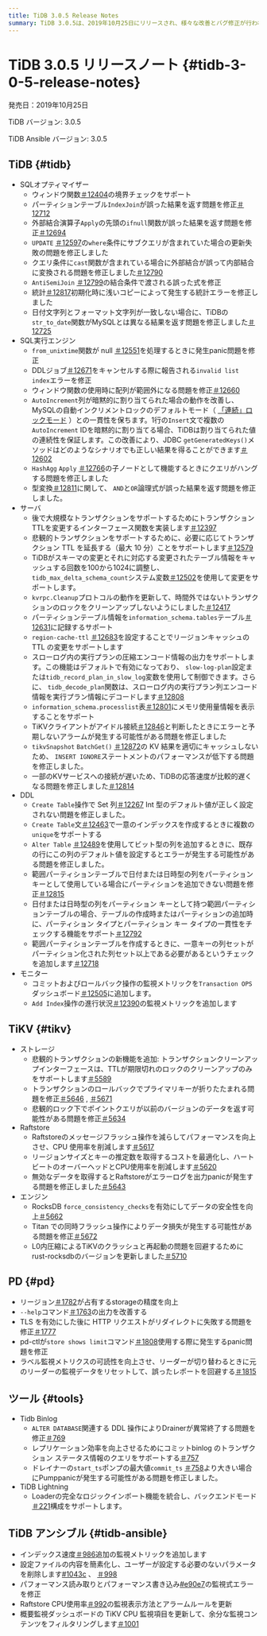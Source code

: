 ```yaml
---
title: TiDB 3.0.5 Release Notes
summary: TiDB 3.0.5は、2019年10月25日にリリースされ、様々な改善とバグ修正が行われました。このリリースには、SQLオプティマイザー、SQL実行エンジン、サーバー、DDL、モニター、TiKV、PD、TiDB Binlog、 TiDB Lightning、TiDB Ansibleの機能強化が含まれています。改善点には、ウィンドウ関数の境界チェックのサポート、インデックス結合と外部結合の問題の修正、各種操作の監視メトリクスの追加などがあります。さらに、TiKVではstorageとパフォーマンスの最適化が行われ、PDではstorage精度とHTTPリクエスト処理が改善されました。TiDB Ansibleでは、監視メトリクスのアップデートと設定ファイルの簡素化も行われました。
---
```


# TiDB 3.0.5 リリースノート {#tidb-3-0-5-release-notes}

発売日：2019年10月25日

TiDB バージョン: 3.0.5

TiDB Ansible バージョン: 3.0.5

## TiDB {#tidb}

-   SQLオプティマイザー
    -   ウィンドウ関数[＃12404](https://github.com/pingcap/tidb/pull/12404)の境界チェックをサポート
    -   パーティションテーブル`IndexJoin`が誤った結果を返す問題を修正[＃12712](https://github.com/pingcap/tidb/pull/12712)
    -   外部結合演算子`Apply`の先頭の`ifnull`関数が誤った結果を返す問題を修正[＃12694](https://github.com/pingcap/tidb/pull/12694)
    -   `UPDATE` [＃12597](https://github.com/pingcap/tidb/pull/12597)の`where`条件にサブクエリが含まれていた場合の更新失敗の問題を修正しました
    -   クエリ条件に`cast`関数が含まれている場合に外部結合が誤って内部結合に変換される問題を修正しました[＃12790](https://github.com/pingcap/tidb/pull/12790)
    -   `AntiSemiJoin` [＃12799](https://github.com/pingcap/tidb/pull/12799)の結合条件で渡される誤った式を修正
    -   統計[＃12817](https://github.com/pingcap/tidb/pull/12817)初期化時に浅いコピーによって発生する統計エラーを修正しました
    -   日付文字列とフォーマット文字列が一致しない場合に、TiDBの`str_to_date`関数がMySQLとは異なる結果を返す問題を修正しました[＃12725](https://github.com/pingcap/tidb/pull/12725)
-   SQL実行エンジン
    -   `from_unixtime`関数が null [＃12551](https://github.com/pingcap/tidb/pull/12551)を処理するときに発生panic問題を修正
    -   DDLジョブ[＃12671](https://github.com/pingcap/tidb/pull/12671)をキャンセルする際に報告される`invalid list index`エラーを修正
    -   ウィンドウ関数の使用時に配列が範囲外になる問題を修正[＃12660](https://github.com/pingcap/tidb/pull/12660)
    -   `AutoIncrement`列が暗黙的に割り当てられた場合の動作を改善し、MySQLの自動インクリメントロックのデフォルトモード（ [「連続」ロックモード](https://dev.mysql.com/doc/refman/5.7/en/innodb-auto-increment-handling.html) ）との一貫性を保ちます。1行の`Insert`文で複数の`AutoIncrement` IDを暗黙的に割り当てる場合、TiDBは割り当てられた値の連続性を保証します。この改善により、JDBC `getGeneratedKeys()`メソッドはどのようなシナリオでも正しい結果を得ることができます[＃12602](https://github.com/pingcap/tidb/pull/12602)
    -   `HashAgg` `Apply` [＃12766](https://github.com/pingcap/tidb/pull/12766)の子ノードとして機能するときにクエリがハングする問題を修正しました
    -   型変換[＃12811](https://github.com/pingcap/tidb/pull/12811)に関して、 `AND`と`OR`論理式が誤った結果を返す問題を修正しました。
-   サーバ
    -   後で大規模なトランザクションをサポートするためにトランザクションTTLを変更するインターフェース関数を実装します[＃12397](https://github.com/pingcap/tidb/pull/12397)
    -   悲観的トランザクションをサポートするために、必要に応じてトランザクション TTL を延長する（最大 10 分）ことをサポートします[＃12579](https://github.com/pingcap/tidb/pull/12579)
    -   TiDBがスキーマの変更とそれに対応する変更されたテーブル情報をキャッシュする回数を100から1024に調整し、 `tidb_max_delta_schema_count`システム変数[＃12502](https://github.com/pingcap/tidb/pull/12502)を使用して変更をサポートします。
    -   `kvrpc.Cleanup`プロトコルの動作を更新して、時間外ではないトランザクションのロックをクリーンアップしないようにしました[＃12417](https://github.com/pingcap/tidb/pull/12417)
    -   パーティションテーブル情報を`information_schema.tables`テーブル[＃12631](https://github.com/pingcap/tidb/pull/12631)に記録するサポート
    -   `region-cache-ttl` [＃12683](https://github.com/pingcap/tidb/pull/12683)を設定することでリージョンキャッシュの TTL の変更をサポートします
    -   スローログ内の実行プランの圧縮エンコード情報の出力をサポートします。この機能はデフォルトで有効になっており、 `slow-log-plan`設定または`tidb_record_plan_in_slow_log`変数を使用して制御できます。さらに、 `tidb_decode_plan`関数は、スローログ内の実行プラン列エンコード情報を実行プラン情報にデコードします[＃12808](https://github.com/pingcap/tidb/pull/12808)
    -   `information_schema.processlist`表[＃12801](https://github.com/pingcap/tidb/pull/12801)にメモリ使用量情報を表示することをサポート
    -   TiKVクライアントがアイドル接続[＃12846](https://github.com/pingcap/tidb/pull/12846)と判断したときにエラーと予期しないアラームが発生する可能性がある問題を修正しました
    -   `tikvSnapshot` `BatchGet()` [＃12872](https://github.com/pingcap/tidb/pull/12872)の KV 結果を適切にキャッシュしないため、 `INSERT IGNORE`ステートメントのパフォーマンスが低下する問題を修正しました。
    -   一部のKVサービスへの接続が遅いため、TiDBの応答速度が比較的遅くなる問題を修正しました[＃12814](https://github.com/pingcap/tidb/pull/12814)
-   DDL
    -   `Create Table`操作で Set 列[＃12267](https://github.com/pingcap/tidb/pull/12267) Int 型のデフォルト値が正しく設定されない問題を修正しました。
    -   `Create Table`文[＃12463](https://github.com/pingcap/tidb/pull/12463)で一意のインデックスを作成するときに複数の`unique`をサポートする
    -   `Alter Table` [＃12489](https://github.com/pingcap/tidb/pull/12489)を使用してビット型の列を追加するときに、既存の行にこの列のデフォルト値を設定するとエラーが発生する可能性がある問題を修正しました。
    -   範囲パーティションテーブルで日付または日時型の列をパーティションキーとして使用している場合にパーティションを追加できない問題を修正[＃12815](https://github.com/pingcap/tidb/pull/12815)
    -   日付または日時型の列をパーティション キーとして持つ範囲パーティションテーブルの場合、テーブルの作成時またはパーティションの追加時に、パーティション タイプとパーティション キー タイプの一貫性をチェックする機能をサポート[＃12792](https://github.com/pingcap/tidb/pull/12792)
    -   範囲パーティションテーブルを作成するときに、一意キーの列セットがパーティション化された列セット以上である必要があるというチェックを追加します[＃12718](https://github.com/pingcap/tidb/pull/12718)
-   モニター
    -   コミットおよびロールバック操作の監視メトリックを`Transaction OPS`ダッシュボード[＃12505](https://github.com/pingcap/tidb/pull/12505)に追加します。
    -   `Add Index`操作の進行状況[＃12390](https://github.com/pingcap/tidb/pull/12390)の監視メトリックを追加します

## TiKV {#tikv}

-   ストレージ
    -   悲観的トランザクションの新機能を追加: トランザクションクリーンアップインターフェースは、TTLが期限切れのロックのクリーンアップのみをサポートします[＃5589](https://github.com/tikv/tikv/pull/5589)
    -   トランザクションのロールバックでプライマリキーが折りたたまれる問題を修正[＃5646](https://github.com/tikv/tikv/pull/5646) , [＃5671](https://github.com/tikv/tikv/pull/5671)
    -   悲観的ロック下でポイントクエリが以前のバージョンのデータを返す可能性がある問題を修正[＃5634](https://github.com/tikv/tikv/pull/5634)
-   Raftstore
    -   Raftstoreのメッセージフラッシュ操作を減らしてパフォーマンスを向上させ、CPU 使用率を削減します[＃5617](https://github.com/tikv/tikv/pull/5617)
    -   リージョンサイズとキーの推定数を取得するコストを最適化し、ハートビートのオーバーヘッドとCPU使用率を削減します[＃5620](https://github.com/tikv/tikv/pull/5620)
    -   無効なデータを取得するとRaftstoreがエラーログを出力panicが発生する問題を修正しました[＃5643](https://github.com/tikv/tikv/pull/5643)
-   エンジン
    -   RocksDB `force_consistency_checks`を有効にしてデータの安全性を向上[＃5662](https://github.com/tikv/tikv/pull/5662)
    -   Titan での同時フラッシュ操作によりデータ損失が発生する可能性がある問題を修正[＃5672](https://github.com/tikv/tikv/pull/5672)
    -   L0内圧縮によるTiKVのクラッシュと再起動の問題を回避するためにrust-rocksdbのバージョンを更新しました[＃5710](https://github.com/tikv/tikv/pull/5710)

## PD {#pd}

-   リージョン[＃1782](https://github.com/pingcap/pd/pull/1782)が占有するstorageの精度を向上
-   `--help`コマンド[＃1763](https://github.com/pingcap/pd/pull/1763)の出力を改善する
-   TLS を有効にした後に HTTP リクエストがリダイレクトに失敗する問題を修正[＃1777](https://github.com/pingcap/pd/pull/1777)
-   pd-ctlが`store shows limit`コマンド[＃1808](https://github.com/pingcap/pd/pull/1808)使用する際に発生するpanic問題を修正
-   ラベル監視メトリクスの可読性を向上させ、リーダーが切り替わるときに元のリーダーの監視データをリセットして、誤ったレポートを回避する[＃1815](https://github.com/pingcap/pd/pull/1815)

## ツール {#tools}

-   Tidb Binlog
    -   `ALTER DATABASE`関連する DDL 操作によりDrainerが異常終了する問題を修正[＃769](https://github.com/pingcap/tidb-binlog/pull/769)
    -   レプリケーション効率を向上させるためにコミットbinlog のトランザクション ステータス情報のクエリをサポートする[＃757](https://github.com/pingcap/tidb-binlog/pull/757)
    -   ドレイナーの`start_ts`ポンプの最大値`commit_ts` [＃758](https://github.com/pingcap/tidb-binlog/pull/758)より大きい場合にPumppanicが発生する可能性がある問題を修正しました。
-   TiDB Lightning
    -   Loaderの完全なロジックインポート機能を統合し、バックエンドモード[＃221](https://github.com/pingcap/tidb-lightning/pull/221)構成をサポートします。

## TiDB アンシブル {#tidb-ansible}

-   インデックス速度[＃986](https://github.com/pingcap/tidb-ansible/pull/986)追加の監視メトリックを追加します
-   設定ファイルの内容を簡素化し、ユーザーが設定する必要のないパラメータを削除します[#1043c](https://github.com/pingcap/tidb-ansible/commit/1043c3df7ddb72eb234c55858960e9fdd3830a14) 、 [＃998](https://github.com/pingcap/tidb-ansible/pull/998)
-   パフォーマンス読み取りとパフォーマンス書き込み[#e90e7](https://github.com/pingcap/tidb-ansible/commit/e90e79f5117bb89197e01b1391fd02e25d57a440)の監視式エラーを修正
-   Raftstore CPU使用率[＃992](https://github.com/pingcap/tidb-ansible/pull/992)の監視表示方法とアラームルールを更新
-   概要監視ダッシュボードの TiKV CPU 監視項目を更新して、余分な監視コンテンツをフィルタリングします[＃1001](https://github.com/pingcap/tidb-ansible/pull/1001)

